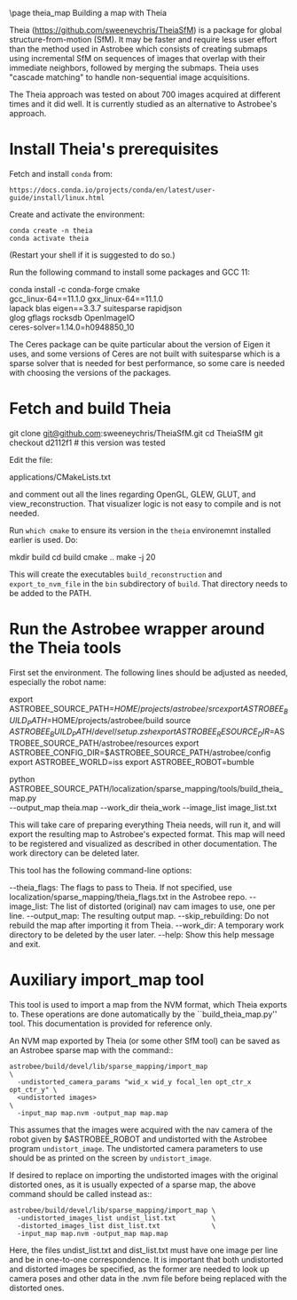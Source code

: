\page theia_map Building a map with Theia

Theia (https://github.com/sweeneychris/TheiaSfM) is a package for
global structure-from-motion (SfM). It may be faster and require less
user effort than the method used in Astrobee which consists of
creating submaps using incremental SfM on sequences of images that
overlap with their immediate neighbors, followed by merging the
submaps. Theia uses "cascade matching" to handle non-sequential image
acquisitions.

The Theia approach was tested on about 700 images acquired at
different times and it did well. It is currently studied as an
alternative to Astrobee's approach.

# Install Theia's prerequisites

Fetch and install ``conda`` from:

    https://docs.conda.io/projects/conda/en/latest/user-guide/install/linux.html

Create and activate the environment:

    conda create -n theia   
    conda activate theia

(Restart your shell if it is suggested to do so.)

Run the following command to install some packages and GCC 11:

  conda install -c conda-forge cmake                \
     gcc_linux-64==11.1.0 gxx_linux-64==11.1.0      \
     lapack blas eigen==3.3.7 suitesparse rapidjson \
     glog gflags rocksdb OpenImageIO                \
     ceres-solver=1.14.0=h0948850_10 
 
The Ceres package can be quite particular about the version of Eigen
it uses, and some versions of Ceres are not built with suitesparse
which is a sparse solver that is needed for best performance, so some
care is needed with choosing the versions of the packages.

# Fetch and build Theia

  git clone git@github.com:sweeneychris/TheiaSfM.git
  cd TheiaSfM
  git checkout d2112f1 # this version was tested

Edit the file:

  applications/CMakeLists.txt

and comment out all the lines regarding OpenGL, GLEW, GLUT, and 
view_reconstruction. That visualizer logic is not easy to compile
and is not needed.

Run ``which cmake`` to ensure its version in the ``theia`` environemnt
installed earlier is used. Do:

  mkdir build
  cd build
  cmake ..
  make -j 20

This will create the executables ``build_reconstruction`` and
``export_to_nvm_file`` in the ``bin`` subdirectory of ``build``. That
directory needs to be added to the PATH.

# Run the Astrobee wrapper around the Theia tools

First set the environment. The following lines should be adjusted as needed,
especially the robot name:

  export ASTROBEE_SOURCE_PATH=$HOME/projects/astrobee/src
  export ASTROBEE_BUILD_PATH=$HOME/projects/astrobee/build
  source $ASTROBEE_BUILD_PATH/devel/setup.zsh
  export ASTROBEE_RESOURCE_DIR=$ASTROBEE_SOURCE_PATH/astrobee/resources
  export ASTROBEE_CONFIG_DIR=$ASTROBEE_SOURCE_PATH/astrobee/config
  export ASTROBEE_WORLD=iss
  export ASTROBEE_ROBOT=bumble

  python ASTROBEE_SOURCE_PATH/localization/sparse_mapping/tools/build_theia_map.py \
     --output_map theia.map --work_dir theia_work --image_list image_list.txt

This will take care of preparing everything Theia needs, will run it,
and will export the resulting map to Astrobee's expected format. This
map will need to be registered and visualized as described in other
documentation. The work directory can be deleted later.

This tool has the following command-line options:

  --theia_flags: The flags to pass to Theia. If not specified, use
    localization/sparse_mapping/theia_flags.txt in the Astrobee repo.
  --image_list: The list of distorted (original) nav cam images to
    use, one per line.
  --output_map: The resulting output map.
  --skip_rebuilding: Do not rebuild the map after importing it from 
    Theia.
  --work_dir: A temporary work directory to be deleted by the user
    later.
  --help: Show this help message and exit.

# Auxiliary import_map tool

This tool is used to import a map from the NVM format, which Theia
exports to. These operations are done automatically by the
``build_theia_map.py'' tool. This documentation is provided for
reference only.
 
An NVM map exported by Theia (or some other SfM tool) can be saved as
an Astrobee sparse map with the command::

    astrobee/build/devel/lib/sparse_mapping/import_map                       \
      -undistorted_camera_params "wid_x wid_y focal_len opt_ctr_x opt_ctr_y" \
      <undistorted images>                                                   \
      -input_map map.nvm -output_map map.map
 
This assumes that the images were acquired with the nav camera of the
robot given by $ASTROBEE_ROBOT and undistorted with the Astrobee
program ``undistort_image``. The undistorted camera parameters to use
should be as printed on the screen by ``undistort_image``.

If desired to replace on importing the undistorted images with the
original distorted ones, as it is usually expected of a sparse map,
the above command should be called instead as::
  
    astrobee/build/devel/lib/sparse_mapping/import_map \
      -undistorted_images_list undist_list.txt         \
      -distorted_images_list dist_list.txt             \
      -input_map map.nvm -output_map map.map

Here, the files undist_list.txt and dist_list.txt must have one image
per line and be in one-to-one correspondence. It is important that
both undistorted and distorted images be specified, as the former are
needed to look up camera poses and other data in the .nvm file before
being replaced with the distorted ones.

